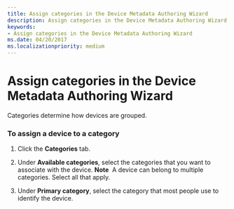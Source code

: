 ```yaml
---
title: Assign categories in the Device Metadata Authoring Wizard
description: Assign categories in the Device Metadata Authoring Wizard
keywords:
- Assign categories in the Device Metadata Authoring Wizard
ms.date: 04/20/2017
ms.localizationpriority: medium
---
```


# Assign categories in the Device Metadata Authoring Wizard


Categories determine how devices are grouped.

### <span id="To_assign_a_device_to_a_category_"></span><span id="to_assign_a_device_to_a_category_"></span><span id="TO_ASSIGN_A_DEVICE_TO_A_CATEGORY_"></span>To assign a device to a category

1.  Click the **Categories** tab.
2.  Under **Available categories**, select the categories that you want to associate with the device.
    **Note**  A device can belong to multiple categories. Select all that apply.

     

3.  Under **Primary category**, select the category that most people use to identify the device.

 

 






